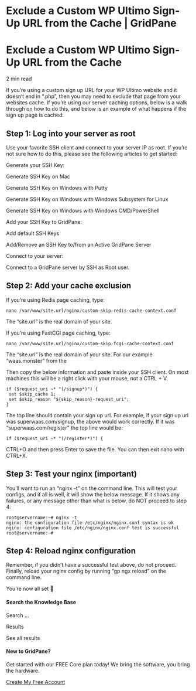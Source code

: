 # Exclude a Custom WP Ultimo Sign-Up URL from the Cache | GridPane

# Exclude a Custom WP Ultimo Sign-Up URL from the Cache

 

2 min read 

If you’re using a custom sign up URL for your WP Ultimo website and it doesn’t end in “.php”, then you may need to exclude that page from your websites cache. If you’re using our server caching options, below is a walk through on how to do this, and below is an example of what happens if the sign up page is cached:

## Step 1: Log into your server as root

Use your favorite SSH client and connect to your server IP as root. If you’re not sure how to do this, please see the following articles to get started:

Generate your SSH Key:

Generate SSH Key on Mac

Generate SSH Key on Windows with Putty

Generate SSH Key on Windows with Windows Subsystem for Linux

Generate SSH Key on Windows with Windows CMD/PowerShell

Add your SSH Key to GridPane:

Add default SSH Keys

Add/Remove an SSH Key to/from an Active GridPane Server

Connect to your server:

Connect to a GridPane server by SSH as Root user.

## Step 2: Add your cache exclusion

If you’re using Redis page caching, type:

```
nano /var/www/site.url/nginx/custom-skip-redis-cache-context.conf
```

The “site.url” is the real domain of your site.

If you’re using FastCGI page caching, type:

```
nano /var/www/site.url/nginx/custom-skip-fcgi-cache-context.conf
```

The “site.url” is the real domain of your site. For our example “waas.monster” from the

Then copy the below information and paste inside your SSH client. On most machines this will be a right click with your mouse, not a CTRL + V.

```
if ($request_uri ~* "(/signup*)") {
 set $skip_cache 1;
 set $skip_reason "${skip_reason}-request_uri";
}
```

The top line should contain your sign up url. For example, if your sign up url was superwaas.com/signup, the above would work correctly. If it was “superwaas.com/register” the top line would be:

```
if ($request_uri ~* "(/register*)") {
```

CTRL+O and then press Enter to save the file. You can then exit nano with CTRL+X.

## Step 3: Test your nginx (important)

You’ll want to run an “nginx -t” on the command line. This will test your configs, and if all is well, it will show the below message. If it shows any failures, or any message other than what is below, do NOT proceed to step 4:

```
root@servername:~# nginx -t
nginx: the configuration file /etc/nginx/nginx.conf syntax is ok
nginx: configuration file /etc/nginx/nginx.conf test is successful
root@servername:~#
```

## Step 4: Reload nginx configuration

Remember, if you didn’t have a successful test above, do not proceed. Finally, reload your nginx config by running “gp ngx reload” on the command line.

You’re now all set 🙂

 

 

#### Search the Knowledge Base

Search ...

 Results

See all results

#### New to GridPane?

Get started with our FREE Core plan today! We bring the software, you bring the hardware.

[Create My Free Account](https://gridpane.com/checkout/?plan=core)

